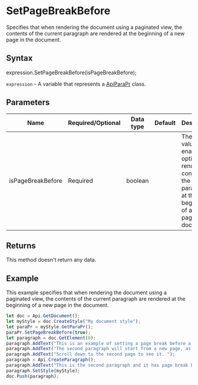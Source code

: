 # SetPageBreakBefore

Specifies that when rendering the document using a paginated view, the contents of the current paragraph are rendered at
the beginning of a new page in the document.

## Syntax

expression.SetPageBreakBefore(isPageBreakBefore);

`expression` - A variable that represents a [ApiParaPr](../ApiParaPr.md) class.

## Parameters

| **Name** | **Required/Optional** | **Data type** | **Default** | **Description** |
| ------------- | ------------- | ------------- | ------------- | ------------- |
| isPageBreakBefore | Required | boolean |  | The true value enables the option to render the contents of the paragraph at the beginning of a new page in the document. |

## Returns

This method doesn't return any data.

## Example

This example specifies that when rendering the document using a paginated view, the contents of the current paragraph are rendered at the beginning of a new page in the document.

```javascript
let doc = Api.GetDocument();
let myStyle = doc.CreateStyle("My document style");
let paraPr = myStyle.GetParaPr();
paraPr.SetPageBreakBefore(true);
let paragraph = doc.GetElement(0);
paragraph.AddText("This is an example of setting a page break before a paragraph. ");
paragraph.AddText("The second paragraph will start from a new page, as it has a page break before it. ");
paragraph.AddText("Scroll down to the second page to see it. ");
paragraph = Api.CreateParagraph();
paragraph.AddText("This is the second paragraph and it has page break before it enabled.");
paragraph.SetStyle(myStyle);
doc.Push(paragraph);
```
